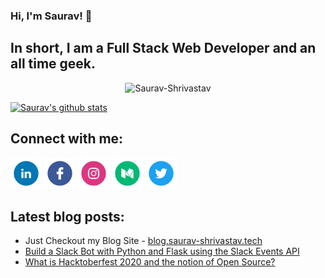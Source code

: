 ### Hi, I'm Saurav! 👋

<!--
**Saurav-Shrivastav/Saurav-Shrivastav** is a ✨ _special_ ✨ repository because its `README.md` (this file) appears on your GitHub profile.

Here are some ideas to get you started:

- 🔭 I’m currently working on ...
- 🌱 I’m currently learning ...
- 👯 I’m looking to collaborate on ...
- 🤔 I’m looking for help with ...
- 💬 Ask me about ...
- 📫 How to reach me: ...
- 😄 Pronouns: ...
- ⚡ Fun fact: ...
-->

## In short, I am a Full Stack Web Developer and an all time geek.

<p align="center"> <img src="https://komarev.com/ghpvc/?username=Saurav-Shrivastav" alt="Saurav-Shrivastav" /> </p>

<!-- - 🔭 I’m currently working on - Server side programming
- 🌱 I’m currently learning - Machine Learning, UI/UX
- 👯 I’m looking to collaborate on - Django, Flask projects.
- 💬 Ask me about - Literally anything. Let's find solutions to the most the difficult problems XD.
- 📫 How to reach me: Portfolio site under construction, till then - sauravsrivastav103@gmail.com
- 😄 Pronouns: He/Him
- ⚡ Fun fact: Life is too short. -->

[![Saurav's github stats](https://github-readme-stats.vercel.app/api?username=Saurav-Shrivastav&count_private=true&include_all_commits=true&theme=radical)](https://google.com)

## Connect with me:
<a href="https://www.linkedin.com/in/saurav-shrivastav-635996184/"><img src="https://github.com/aritraroy/social-icons/blob/master/linkedin-icon.png?raw=true" width="50"></a>
<a href="https://www.facebook.com/saurav.srivastav.391"><img src="https://github.com/aritraroy/social-icons/blob/master/facebook-icon.png?raw=true" width="50"></a>
<a href="https://www.instagram.com/_saurav_shrivastav_/"><img src="https://github.com/aritraroy/social-icons/blob/master/instagram-icon.png?raw=true" width="50"></a>
<a href="medium.com/@sauravsrivastav103/"><img src="https://github.com/aritraroy/social-icons/blob/master/medium-icon.png" width="50"></a>
<a href="https://twitter.com/SauravS23839718"><img src="https://github.com/aritraroy/social-icons/blob/master/twitter-icon.png" width="50"></a>

## Latest blog posts:
- Just Checkout my Blog Site - <a href="https://blog.saurav-shrivastav.tech">blog.saurav-shrivastav.tech</a>
- <a href="https://medium.com/@sauravsrivastav103/how-to-build-your-first-slack-bot-in-2020-with-python-flask-using-the-slack-events-api-4b20ae7b4f86">Build a Slack Bot with Python and Flask using the Slack Events API</a>
- <a href="https://medium.com/@collabrain23/what-is-hacktoberfest-2020-and-the-notion-of-open-source-e0bb7b191b45">What is Hacktoberfest 2020 and the notion of Open Source?</a>
